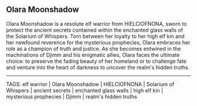## Olara Moonshadow

Olara Moonshadow is a resolute elf warrior from HIELCIOFNONA, sworn to protect the ancient secrets contained within the enchanted glass walls of the Solarium of Whispers. Torn between her loyalty to her high elf kin and her newfound reverence for the mysterious prophecies, Olara embraces her role as a champion of truth and justice. As she becomes entwined in the machinations of Djimm and his enigmatic allies, Olara faces the ultimate choice: to preserve the fading beauty of her homeland or to challenge fate and venture into the heart of darkness to uncover the realm's hidden truths.


---
TAGS: elf warrior | Olara Moonshadow | HIELCIOFNONA | Solarium of Whispers | ancient secrets | enchanted glass walls | high elf kin | mysterious prophecies | Djimm | realm's hidden truths

